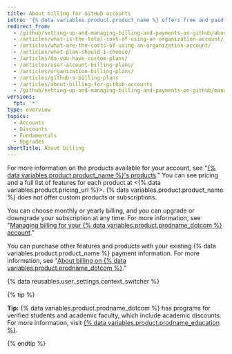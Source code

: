 ```yaml
---
title: About billing for GitHub accounts
intro: '{% data variables.product.product_name %} offers free and paid products for every developer or team.'
redirect_from:
  - /github/setting-up-and-managing-billing-and-payments-on-github/about-billing-for-github-accounts
  - /articles/what-is-the-total-cost-of-using-an-organization-account/
  - /articles/what-are-the-costs-of-using-an-organization-account/
  - /articles/what-plan-should-i-choose/
  - /articles/do-you-have-custom-plans/
  - /articles/user-account-billing-plans/
  - /articles/organization-billing-plans/
  - /articles/github-s-billing-plans
  - /articles/about-billing-for-github-accounts
  - /github/setting-up-and-managing-billing-and-payments-on-github/managing-billing-for-your-github-account/about-billing-for-github-accounts
versions:
  fpt: '*'
type: overview
topics:
  - Accounts
  - Discounts
  - Fundamentals
  - Upgrades
shortTitle: About billing
---
```

For more information on the products available for your account, see "[{% data variables.product.product_name %}'s products](/articles/github-s-products)." You can see pricing and a full list of features for each product at <{% data variables.product.pricing_url %}>. {% data variables.product.product_name %} does not offer custom products or subscriptions.  

You can choose monthly or yearly billing, and you can upgrade or downgrade your subscription at any time. For more information, see "[Managing billing for your {% data variables.product.prodname_dotcom %} account](/articles/managing-billing-for-your-github-account)."

You can purchase other features and products with your existing {% data variables.product.product_name %} payment information. For more information, see "[About billing on {% data variables.product.prodname_dotcom %}](/articles/about-billing-on-github)."

{% data reusables.user_settings.context_switcher %}

{% tip %}

**Tip:** {% data variables.product.prodname_dotcom %} has programs for verified students and academic faculty, which include academic discounts. For more information, visit [{% data variables.product.prodname_education %}](https://education.github.com/).

{% endtip %}


